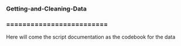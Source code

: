 ### Getting-and-Cleaning-Data
### =========================

Here will come the script documentation as the codebook for the data

